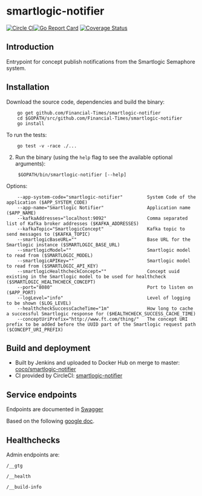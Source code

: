 # smartlogic-notifier

[![Circle CI](https://circleci.com/gh/Financial-Times/smartlogic-notifier/tree/master.png?style=shield)](https://circleci.com/gh/Financial-Times/smartlogic-notifier/tree/master)[![Go Report Card](https://goreportcard.com/badge/github.com/Financial-Times/smartlogic-notifier)](https://goreportcard.com/report/github.com/Financial-Times/smartlogic-notifier) [![Coverage Status](https://coveralls.io/repos/github/Financial-Times/smartlogic-notifier/badge.svg)](https://coveralls.io/github/Financial-Times/smartlogic-notifier)

## Introduction

Entrypoint for concept publish notifications from the Smartlogic Semaphore system.

## Installation

Download the source code, dependencies and build the binary:

        go get github.com/Financial-Times/smartlogic-notifier
        cd $GOPATH/src/github.com/Financial-Times/smartlogic-notifier
        go install

To run the tests:

        go test -v -race ./...


2. Run the binary (using the `help` flag to see the available optional arguments):

        $GOPATH/bin/smartlogic-notifier [--help]

Options:

        --app-system-code="smartlogic-notifier"         System Code of the application ($APP_SYSTEM_CODE)
        --app-name="Smartlogic Notifier"                Application name ($APP_NAME)
        --kafkaAddresses="localhost:9092"               Comma separated list of Kafka broker addresses ($KAFKA_ADDRESSES)
        --kafkaTopic="SmartlogicConcept"                Kafka topic to send messages to ($KAFKA_TOPIC)
        --smartlogicBaseURL=""                          Base URL for the Smartlogic instance ($SMARTLOGIC_BASE_URL)
        --smartlogicModel=""                            Smartlogic model to read from ($SMARTLOGIC_MODEL)
        --smartlogicAPIKey=""                           Smartlogic model to read from ($SMARTLOGIC_API_KEY)
        --smartlogicHealthcheckConcept=""               Concept uuid existing in the Smartlogic model to be used for healthcheck ($SMARTLOGIC_HEALTHCHECK_CONCEPT)
        --port="8080"                                   Port to listen on ($APP_PORT)
        --logLevel="info"                               Level of logging to be shown ($LOG_LEVEL)
        --healthcheckSuccessCacheTime="1m"              How long to cache a successful Smartlogic response for ($HEALTHCHECK_SUCCESS_CACHE_TIME)
        --conceptUriPrefix="http://www.ft.com/thing/"   The concept URI prefix to be added before the UUID part of the Smartlogic request path ($CONCEPT_URI_PREFIX)


## Build and deployment

* Built by Jenkins and uploaded to Docker Hub on merge to master: [coco/smartlogic-notifier](https://hub.docker.com/r/coco/smartlogic-notifier/)
* CI provided by CircleCI: [smartlogic-notifier](https://circleci.com/gh/Financial-Times/smartlogic-notifier)

## Service endpoints
Endpoints are documented in [Swagger](api.yml)

Based on the following [google doc](https://docs.google.com/document/d/1TeT9pM-f3Yo6oIBLyp4ZxgL8IR2y6LZU9n66yqD6DEE).


## Healthchecks
Admin endpoints are:

`/__gtg`

`/__health`

`/__build-info`

